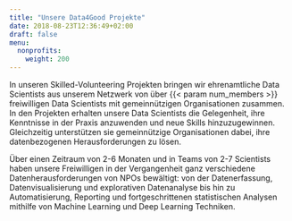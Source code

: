 ```yaml
---
title: "Unsere Data4Good Projekte"
date: 2018-08-23T12:36:49+02:00
draft: false
menu:
  nonprofits:
    weight: 200
---
```



In unseren Skilled-Volunteering Projekten bringen wir ehrenamtliche Data Scientists aus unserem Netzwerk von über {{< param num_members >}} freiwilligen Data Scientists mit gemeinnützigen Organisationen zusammen. In den Projekten erhalten unsere Data Scientists die Gelegenheit, ihre Kenntnisse in der Praxis anzuwenden und neue Skills hinzuzugewinnen. Gleichzeitig unterstützen sie gemeinnützige Organisationen dabei, ihre datenbezogenen Herausforderungen zu lösen. 

Über einen Zeitraum von 2-6 Monaten und in Teams von 2-7 Scientists haben unsere Freiwilligen in der Vergangenheit ganz verschiedene Datenherausforderungen von NPOs bewältigt: von der Datenerfassung, Datenvisualisierung und explorativen Datenanalyse bis hin zu Automatisierung, Reporting und fortgeschrittenen statistischen Analysen mithilfe von Machine Learning und Deep Learning Techniken.
